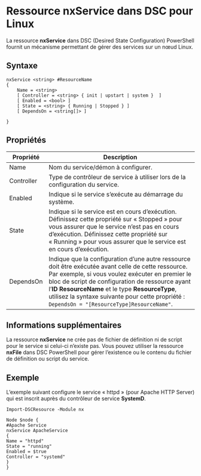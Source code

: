 # Ressource nxService dans DSC pour Linux

La ressource **nxService** dans DSC (Desired State Configuration) PowerShell fournit un mécanisme permettant de gérer des services sur un nœud Linux.

## Syntaxe

```
nxService <string> #ResourceName
{
    Name = <string>
    [ Controller = <string> { init | upstart | system }  ]
    [ Enabled = <bool> ]
    [ State = <string> { Running | Stopped } ]
    [ DependsOn = <string[]> ]

}
```

## Propriétés
|  Propriété |  Description | 
|---|---|
| Name| Nom du service/démon à configurer.| 
| Controller| Type de contrôleur de service à utiliser lors de la configuration du service.| 
| Enabled| Indique si le service s’exécute au démarrage du système.| 
| State| Indique si le service est en cours d’exécution. Définissez cette propriété sur « Stopped » pour vous assurer que le service n’est pas en cours d’exécution. Définissez cette propriété sur « Running » pour vous assurer que le service est en cours d’exécution.| 
| DependsOn | Indique que la configuration d’une autre ressource doit être exécutée avant celle de cette ressource. Par exemple, si vous voulez exécuter en premier le bloc de script de configuration de ressource ayant l’**ID** **ResourceName** et le type **ResourceType**, utilisez la syntaxe suivante pour cette propriété : `DependsOn = "[ResourceType]ResourceName"`.| 


## Informations supplémentaires

La ressource **nxService** ne crée pas de fichier de définition ni de script pour le service si celui-ci n’existe pas. Vous pouvez utiliser la ressource **nxFile** dans DSC PowerShell pour gérer l’existence ou le contenu du fichier de définition ou script du service.

## Exemple

L’exemple suivant configure le service « httpd » (pour Apache HTTP Server) qui est inscrit auprès du contrôleur de service **SystemD**.

```
Import-DSCResource -Module nx 

Node $node {
#Apache Service
nxService ApacheService 
{
Name = "httpd"
State = "running"
Enabled = $true
Controller = "systemd"
}
}
```
<!--HONumber=Mar16_HO1-->

